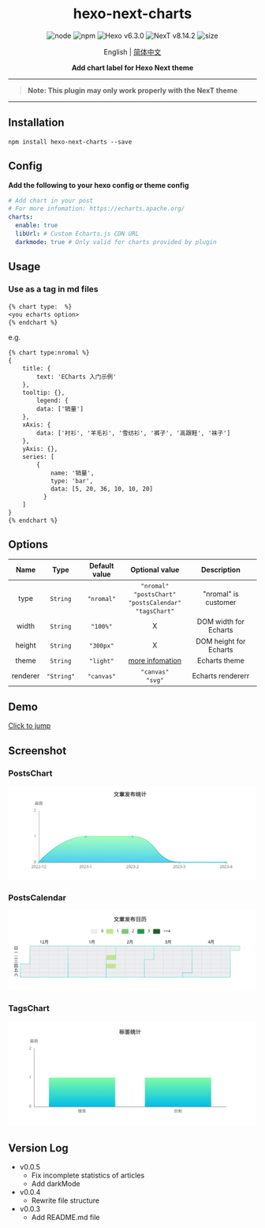 <div align="center">

# hexo-next-charts

![node](https://img.shields.io/node/v/hexo-next-charts)
![npm](https://img.shields.io/npm/v/hexo-next-charts)
![Hexo v6.3.0](https://img.shields.io/badge/Hexo-v6.3.0-orange)
![NexT v8.14.2](https://img.shields.io/badge/Next-v8.14.2-orange)
![size](https://img.shields.io/github/languages/code-size/luren-dc/hexo-next-charts)

English | [简体中文](https://www.luren-dc.top/2023/1a4914a8.html)

**Add chart label for Hexo Next theme**

</div>

---

> **Note: This plugin may only work properly with the NexT theme**

---

## Installation

```
npm install hexo-next-charts --save
```

## Config

**Add the following to your hexo config or theme config**

```yml
# Add chart in your post
# For more infomation: https://echarts.apache.org/
charts:
  enable: true
  libUrl: # Custom Echarts.js CDN URL
  darkmode: true # Only valid for charts provided by plugin
```

## Usage

### Use as a tag in md files

```nunjucks
{% chart type:  %}
<you echarts option>
{% endchart %}
```

e.g.

```nunjucks
{% chart type:nromal %}
{
    title: {
        text: 'ECharts 入门示例'
    },
    tooltip: {},
        legend: {
        data: ['销量']
    },
    xAxis: {
        data: ['衬衫', '羊毛衫', '雪纺衫', '裤子', '高跟鞋', '袜子']
    },
    yAxis: {},
	series: [
		{
            name: '销量',
            type: 'bar',
            data: [5, 20, 36, 10, 10, 20]
          }
    ]
}
{% endchart %}
```

## Options

|   Name   |    Type    | Default value |                           Optional value                           |      Description       |
| :------: | :--------: | :-----------: | :----------------------------------------------------------------: | :--------------------: |
|   type   |  `String`  |  `"nromal"`   | `"nromal"`<br>`"postsChart"`<br>`"postsCalendar"`<br>`"tagsChart"` |  "nromal" is customer  |
|  width   |  `String`  |   `"100%"`    |                                 X                                  | DOM width for Echarts  |
|  height  |  `String`  |   `"300px"`   |                                 X                                  | DOM height for Echarts |
|  theme   |  `String`  |   `"light"`   | [more infomation](https://echarts.apache.org/download-theme.html)  |     Echarts theme      |
| renderer | `"String"` |  `"canvas"`   |                       `"canvas"`<br>`"svg"`                        |   Echarts rendererr    |

## Demo

[Click to jump](https://www.luren-dc.top/2023/bf0798e0.html)

## Screenshot

### PostsChart

![](https://github.com/luren-dc/hexo-next-charts/raw/master/source/postsChart.jpg)

### PostsCalendar

![](https://github.com/luren-dc/hexo-next-charts/raw/master/source/postsCalendar.jpg)

### TagsChart

![](https://github.com/luren-dc/hexo-next-charts/raw/master/source/tagsChart.jpg)

## Version Log

- v0.0.5
  - Fix incomplete statistics of articles
  - Add darkMode
- v0.0.4
  - Rewrite file structure
- v0.0.3
  - Add README.md file

